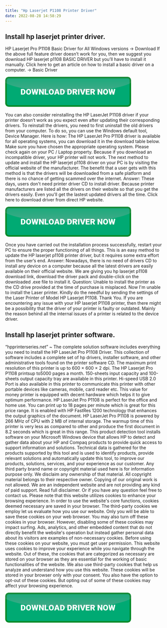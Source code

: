 ```yaml
---
title: "Hp Laserjet P1108 Printer Driver"
date: 2022-08-28 14:58:29
---
```


## Install hp laserjet printer driver.

HP Laserjet Pro P1108 Basic Driver for All Windows versions → Download
If the above full feature driver doesn’t work for you, then we suggest you download HP laserjet p1108 BASIC DRIVER but you’ll have to install it manually. Click here to get an article on how to install a basic driver on a computer. → Basic Driver

[![button](https://github.com/driverbay/driverbay.github.io/blob/main/dlbutton.png?raw=true)](https://printerpatch.com/download-printer-driver)


You can also consider reinstalling the HP LaserJet P1108 driver if your printer doesn’t work as you expect even after updating their corresponding drivers. To reinstall the drivers, you need to first uninstall the old drivers from your computer. To do so, you can use the Windows default tool, Device Manager. Here is how:
The HP LaserJet Pro P1108 driver is available for all operating systems, you can download it in the download table below. Make sure you have chosen the appropriate operating system. Please check again on your PC / Laptop property. Because if you download an incompatible driver, your HP printer will not work.
The next method to update and install the HP laserjet p1108 driver on your PC is by visiting the official website of the manufacturer. The benefit that a user gets with this method is that the drivers will be downloaded from a safe platform and there is no chance of getting scammed over the internet.
Answer: These days, users don't need printer driver CD to install driver. Because printer manufacturers are listed all the drivers on their website so that you get the drivers easily. Even you'll get the lastest updated drivers all the time. Click here to download driver from direct HP website.

[![button](https://github.com/driverbay/driverbay.github.io/blob/main/dlbutton.png?raw=true)](https://printerpatch.com/download-printer-driver)


Once you have carried out the installation process successfully, restart your PC to ensure the proper functioning of all things. This is an easy method to update the HP laserjet p1108 printer driver, but it requires some extra effort from the user’s end.
Answer: Nowadays, there is no need of drivers CD to install any device on a computer because all the latest drivers are easily available on their official website. We are giving you hp laserjet p1108 download link, download the driver pack and double-click on the downloaded .exe file to install it.
Question: Unable to install the printer as the CD drive provided at the time of purchase is misplaced. Now I'm unable to install the Laser printer. Kindly do the needful by sending the settings of the Laser Printer of Model HP Laserjet P1108. Thank You.
If you are encountering any issue with your HP laserjet P1108 printer, then there might be a possibility that the driver of your printer is faulty or outdated. Mainly the reason behind all the internal issues of a printer is related to the device driver.

## Install hp laserjet printer software.

“hpprinterseries.net” ~ The complete solution software includes everything you need to install the HP LaserJet Pro P1108 Driver. This collection of software includes a complete set of hp drivers, installer software, and other administrative tools found on the printer software CD.
The maximum print resolution of this printer is up to 600 × 600 × 2 dpi. The HP Laserjet Pro P1108 printsup to5000 pages a month. 150-sheets input capacity and 100-sheets output capacity tray are available in this printer. Hi-speed USB 2.0 Port is also available in this printer to communicate this printer with other portable devices like cameras, mobile, card reader etc.
This value for money printer is equipped with decent hardware which helps it to give optimum performance. HP LaserJet Pro P1108 is perfect for the office and home use. You can print up to 18 pages per minute which is great for this price range. It is enabled with HP FastRes 1200 technology that enhances the output graphics of the document. HP LaserJet Pro P1108 is powered by 266 MHz of CPU with 2 MB of internal storage. The warmup time of this printer is very less as compared to other and produce the first document in 8.2 seconds which is great in this range.
This product detection tool installs software on your Microsoft Windows device that allows HP to detect and gather data about your HP and Compaq products to provide quick access to support information and solutions. Technical data is gathered for the products supported by this tool and is used to identify products, provide relevant solutions and automatically update this tool, to improve our products, solutions, services, and your experience as our customer.
Any third party brand name or copyright material used here is for information purpose only. We disclaim any ownership of that material. All copyright material belongs to their respective owner. Copying of our original work is not allowed. We are an independent website and are not providing any kind of paid support. Read full disclaimer. Or if you have any question feel free to contact us.
Please note that this website utilizes cookies to enhance your browsing experience. In order to use the website's core functions, cookies deemed necessary are saved in your browser. The third-party cookies we employ let us evaluate how you use our website. Only you will be able to save these cookies on your web browser. You may also turn off these cookies in your browser. However, disabling some of these cookies may impact surfing.
Ads, analytics, and other embedded content that do not directly benefit the website\'s operation but instead gather personal data about its visitors are examples of non-necessary cookies. Before using these cookies on your website, you must get user permission.
This website uses cookies to improve your experience while you navigate through the website. Out of these, the cookies that are categorized as necessary are stored on your browser as they are essential for the working of basic functionalities of the website. We also use third-party cookies that help us analyze and understand how you use this website. These cookies will be stored in your browser only with your consent. You also have the option to opt-out of these cookies. But opting out of some of these cookies may affect your browsing experience.


[![button](https://github.com/driverbay/driverbay.github.io/blob/main/dlbutton.png?raw=true)](https://printerpatch.com/download-printer-driver)